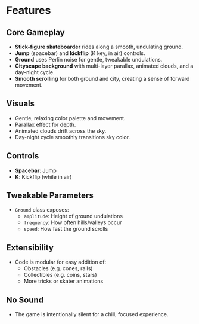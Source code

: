# Features

## Core Gameplay
- **Stick-figure skateboarder** rides along a smooth, undulating ground.
- **Jump** (spacebar) and **kickflip** (K key, in air) controls.
- **Ground** uses Perlin noise for gentle, tweakable undulations.
- **Cityscape background** with multi-layer parallax, animated clouds, and a day-night cycle.
- **Smooth scrolling** for both ground and city, creating a sense of forward movement.

## Visuals
- Gentle, relaxing color palette and movement.
- Parallax effect for depth.
- Animated clouds drift across the sky.
- Day-night cycle smoothly transitions sky color.

## Controls
- **Spacebar**: Jump
- **K**: Kickflip (while in air)

## Tweakable Parameters
- `Ground` class exposes:
  - `amplitude`: Height of ground undulations
  - `frequency`: How often hills/valleys occur
  - `speed`: How fast the ground scrolls

## Extensibility
- Code is modular for easy addition of:
  - Obstacles (e.g. cones, rails)
  - Collectibles (e.g. coins, stars)
  - More tricks or skater animations

## No Sound
- The game is intentionally silent for a chill, focused experience. 
